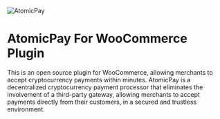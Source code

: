 ![AtomicPay](https://github.com/atomicpay/woocommerce-plugin/blob/master/templates/images/atomicpay-header.png)
# AtomicPay For WooCommerce Plugin
This is an open source plugin for WooCommerce, allowing merchants to accept cryptocurrency payments within minutes. AtomicPay is a decentralized cryptocurrency payment processor that eliminates the involvement of a third-party gateway, allowing merchants to accept payments directly from their customers, in a secured and trustless environment.

